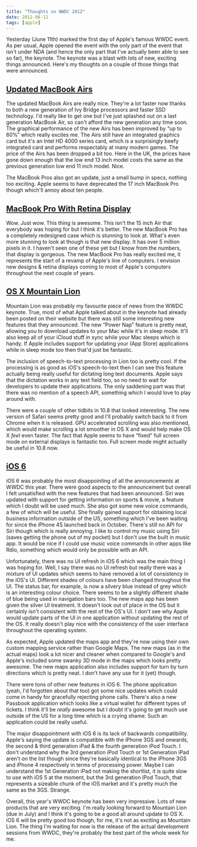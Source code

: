 ```yaml
---
title: "Thoughts on WWDC 2012"
date: 2012-06-12
tags: [apple]
---
```


Yesterday (June 11th) marked the first day of Apple's famous WWDC event. As per usual, Apple opened the event with the only part of the event that isn't under NDA (and hence the only part that I've actually been able to see so far), the keynote. The keynote was a blast with lots of new, exciting things announced. Here's my thoughts on a couple of those things that were announced.

<!--more-->

## [Updated MacBook Airs](http://www.apple.com/macbookair/)

The updated MacBook Airs are really nice. They're a lot faster now thanks to both a new generation of Ivy Bridge processors and faster SSD technology. I'd really like to get one but I've just splashed out on a last generation MacBook Air, so can't afford the new generation any time soon. The graphical performance of the new Airs has been improved by “up to 60%” which really excites me. The Airs still have an integrated graphics card but it's an Intel HD 4000 series card, which is a surprisingly beefy integrated card and performs respectably at many modern games. The price of the Airs has been dropped a bit too. Here in the UK, the prices have gone down enough that the low end 13 inch model costs the same as the previous generation low end 11 inch model. Nice.

The MacBook Pros also got an update, just a small bump in specs, nothing too exciting. Apple seems to have deprecated the 17 inch MacBook Pro though which'll annoy about ten people.

## [MacBook Pro With Retina Display](http://www.apple.com/macbook-pro/)

Wow. Just wow. This thing is awesome. This isn't the 15 inch Air that everybody was hoping for but I think it's better. The new MacBook Pro has a completely redesigned case which is stunning to look at. What's even more stunning to look at though is that new display. It has over 5 million pixels in it. I haven't seen one of these yet but I know from the numbers, that display is gorgeous. The new MacBook Pro has really excited me, it represents the start of a revamp of Apple's line of computers. I envision new designs & retina displays coming to most of Apple's computers throughout the next couple of years.

## [OS X Mountain Lion](http://www.apple.com/osx/)

Mountain Lion was probably my favourite piece of news from the WWDC keynote. True, most of what Apple talked about in the keynote had already been posted on their website but there was still some interesting new features that they announced. The new “Power Nap” feature is pretty neat, allowing you to download updates to your Mac while it's in sleep mode. It'll also keep all of your iCloud stuff in sync while your Mac sleeps which is handy. If Apple includes support for updating your (App Store) applications while in sleep mode too then that'd just be fantastic.

The inclusion of speech-to-text processing in Lion too is pretty cool. If the processing is as good as iOS's speech-to-text then I can see this feature actually being really useful for dictating long text documents. Apple says that the dictation works in any text field too, so no need to wait for developers to update their applications. The only saddening part was that there was no mention of a speech API, something which I would love to play around with.

There were a couple of other tidbits in 10.8 that looked interesting. The new version of Safari seems pretty good and I'll probably switch back to it from Chrome when it is released. GPU accelerated scrolling was also mentioned, which would make scrolling a lot smoother in OS X and would help make OS X *feel* even faster. The fact that Apple seems to have “fixed” full screen mode on external displays is fantastic too. Full screen mode might actually be useful in 10.8 now.

## [iOS 6](http://www.apple.com/ios/ios6/)

iOS 6 was probably the most disappointing of all the announcements at WWDC this year. There were good aspects to the announcement but overall I felt unsatisfied with the new features that had been announced. Siri was updated with support for getting information on sports & movie, a feature which I doubt will be used much. She also got some new voice commands, a few of which will be useful. She finally gained support for obtaining local business information outside of the US, something which I've been waiting for since the iPhone 4S launched back in October. There's still no API for Siri though which is really annoying. I like to control my music using Siri (saves getting the phone out of my pocket) but I don't use the built in music app. It would be nice if I could use music voice commands in other apps like Rdio, something which would only be possible with an API.

Unfortunately, there was no UI refresh in iOS 6 which was the main thing I was hoping for. Well, I say there was no UI refresh but really there was a mixture of UI updates which seems to have removed a lot of consistency in the iOS's UI. Different shades of colours have been changed throughout the UI. The status bar, for example, is now a silvery blue instead of grey which is an interesting colour choice. There seems to be a slightly different shade of blue being used in navigation bars too. The new maps app has been given the silver UI treatment. It doesn't look out of place in the OS but it certainly isn't consistent with the rest of the OS's UI. I don't see why Apple would update parts of the UI in one application without updating the rest of the OS. It really doesn't play nice with the consistency of the user interface throughout the operating system.

As expected, Apple updated the maps app and they're now using their own custom mapping service rather than Google Maps. The new maps (as in the actual maps) look a lot nicer and cleaner when compared to Google's and Apple's included some swanky 3D mode in the maps which looks pretty awesome. The new maps application also includes support for turn by turn directions which is pretty neat. I don't have any use for it (yet) though.

There were tons of other new features in iOS 6. The phone application (yeah, I'd forgotten about that too) got some nice updates which could come in handy for gracefully rejecting phone calls. There's also a new Passbook application which looks like a virtual wallet for different types of tickets. I think it'll be *really* awesome but I doubt it's going to get much use outside of the US for a long time which is a crying shame. Such an application could be really useful.

The major disappointment with iOS 6 is its lack of backwards compatibility. Apple's saying the update is compatible with the iPhone 3GS and onwards, the second & third generation iPad & the fourth generation iPod Touch. I don't understand why the 3rd generation iPod Touch or 1st Generation iPad aren't on the list though since they're basically identical to the iPhone 3GS and iPhone 4 respectively in terms of processing power. Maybe I can understand the 1st Generation iPad not making the shortlist, it is quite slow to use with iOS 5 at the moment, but the 3rd generation iPod Touch, that represents a sizeable chunk of the iOS market and it's pretty much the same as the 3GS. Strange.

Overall, this year's WWDC keynote has been very impressive. Lots of new products that are very exciting. I'm really looking forward to Mountain Lion (due in July) and I think it's going to be a good all around update to OS X. iOS 6 will be pretty good too though, for me, it's not as exciting as Mountain Lion. The thing I'm waiting for now is the release of the actual development sessions from WWDC, they're probably the best part of the whole week for me.
